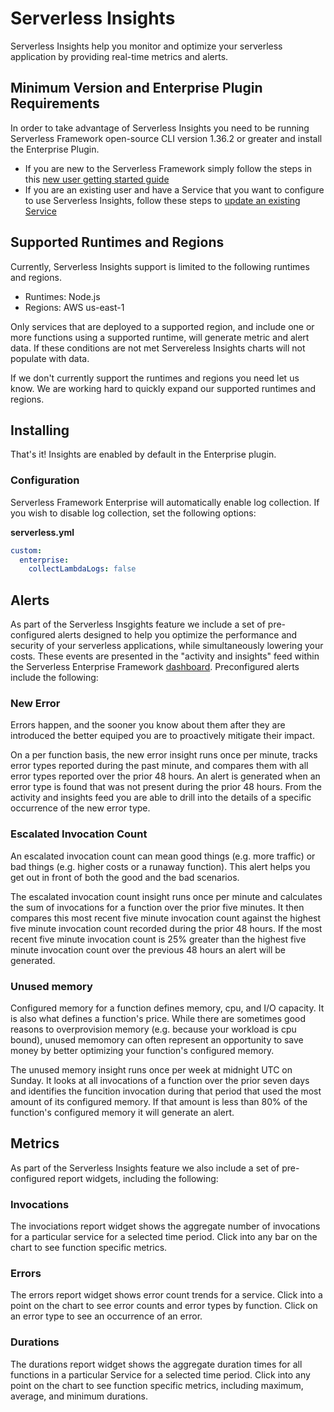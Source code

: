 # Serverless Insights

Serverless Insights help you monitor and optimize your serverless application by providing real-time metrics and alerts.

## Minimum Version and Enterprise Plugin Requirements

In order to take advantage of Serverless Insights you need to be running Serverless Framework open-source CLI version 1.36.2 or greater and install the Enterprise Plugin.

- If you are new to the Serverless Framework simply follow the steps in this [new user getting started guide](./getting-started.md#install-the-enterprise-plugin)
- If you are an existing user and have a Service that you want to configure to use Serverless Insights, follow these steps to [update an existing Service](./update.md)

## Supported Runtimes and Regions

Currently, Serverless Insights support is limited to the following runtimes and regions.  

- Runtimes: Node.js
- Regions:  AWS us-east-1

Only services that are deployed to a supported region, and include one or more functions using a supported runtime, will generate metric and alert data.  If these conditions are not met Servereless Insights charts will not populate with data. 

If we don't currently support the runtimes and regions you need let us know.  We are working hard to quickly expand our supported runtimes and regions. 

## Installing

That's it!  Insights are enabled by default in the Enterprise plugin.

### Configuration

Serverless Framework Enterprise will automatically enable log collection. If you wish to disable log collection, set the following options:

**serverless.yml**
```yaml
custom:
  enterprise:
    collectLambdaLogs: false
```

## Alerts

As part of the Serverless Insgights feature we include a set of pre-configured alerts designed to help you optimize the performance and security of your serverless applications, while simultaneously lowering your costs. These events are presented in the "activity and insights" feed within the Serverless Enterprise Framework [dashboard](https://dashboard.serverless.com/).  Preconfigured alerts include the following:

### New Error

Errors happen, and the sooner you know about them after they are introduced the better equiped you are to proactively mitigate their impact.  

On a per function basis, the new error insight runs once per minute, tracks error types reported during the past minute, and compares them with all error types reported over the prior 48 hours.  An alert is generated when an error type is found that was not present during the prior 48 hours.  From the activity and insights feed you are able to drill into the details of a specific occurrence of the new error type.

### Escalated Invocation Count

An escalated invocation count can mean good things (e.g. more traffic) or bad things (e.g. higher costs or a runaway function).  This alert helps you get out in front of both the good and the bad scenarios.

The escalated invocation count insight runs once per minute and calculates the sum of invocations for a function over the prior five minutes. It then compares this most recent five minute invocation count against the highest five minute invocation count recorded during the prior 48 hours. If the most recent five minute invocation count is 25% greater than the highest five minute invocation count over the previous 48 hours an alert will be generated.

### Unused memory

Configured memory for a function defines memory, cpu, and I/O capacity. It is also what defines a function's price.  While there are sometimes good reasons to overprovision memory (e.g. because your workload is cpu bound), unused memomory can often represent an opportunity to save money by better optimizing your function's configured memory.

The unused memory insight runs once per week at midnight UTC on Sunday.  It looks at all invocations of a function over the prior seven days and identifies the funcition invocation during that period that used the most amount of its configured memory.  If that amount is less than 80% of the function's configured memory it will generate an alert.

## Metrics

As part of the Serverless Insights feature we also include a set of pre-configured report widgets, including the following:

### Invocations

The invociations report widget shows the aggregate number of invocations for a particular service for a selected time period.  Click into any bar on the chart to see function specific metrics.  

### Errors

The errors report widget shows error count trends for a service.  Click into a point on the chart to see error counts and error types by function.  Click on an error type to see an occurrence of an error.

### Durations

The durations report widget shows the aggregate duration times for all functions in a particular Service for a selected time period.  Click into any point on the chart to see function specific metrics, including maximum, average, and minimum durations.


